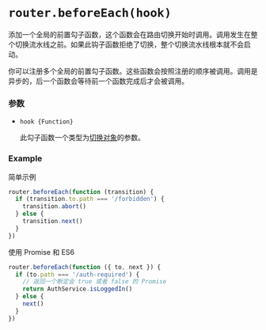 # `router.beforeEach(hook)`

添加一个全局的前置勾子函数，这个函数会在路由切换开始时调用。调用发生在整个切换流水线之前。如果此钩子函数拒绝了切换，整个切换流水线根本就不会启动。

你可以注册多个全局的前置勾子函数。这些函数会按照注册的顺序被调用。调用是异步的，后一个函数会等待前一个函数完成后才会被调用。

### 参数

- `hook {Function}`

  此勾子函数一个类型为[切换对象](../pipeline/hooks.html#transition-object)的参数。

### Example

简单示例

``` js
router.beforeEach(function (transition) {
  if (transition.to.path === '/forbidden') {
    transition.abort()
  } else {
    transition.next()
  }
})
```

使用 Promise 和 ES6

``` js
router.beforeEach(function ({ to, next }) {
  if (to.path === '/auth-required') {
    // 返回一个断定会 true 或者 false 的 Promise
    return AuthService.isLoggedIn()
  } else {
    next()
  }
})
```
